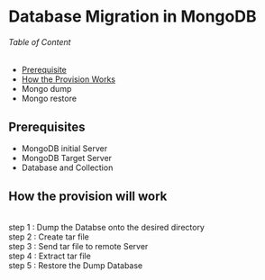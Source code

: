 # Database Migration in MongoDB

###### Table of Content
- [Prerequisite](#prerequisites)
- [How the Provision Works](#htpw)
- Mongo dump
- Mongo restore 

## Prerequisites 
<a name="prerequisites"></a>

- MongoDB initial Server
- MongoDB Target Server
- Database and Collection


## How the provision will work 
<a name="htpw"></a>
<br>
step 1 : Dump the Databse onto the desired directory <br>
step 2 : Create tar file <br>
step 3 : Send tar file to remote Server<br>
step 4 : Extract tar file <br>
step 5 : Restore the Dump Database<br>
<br>

